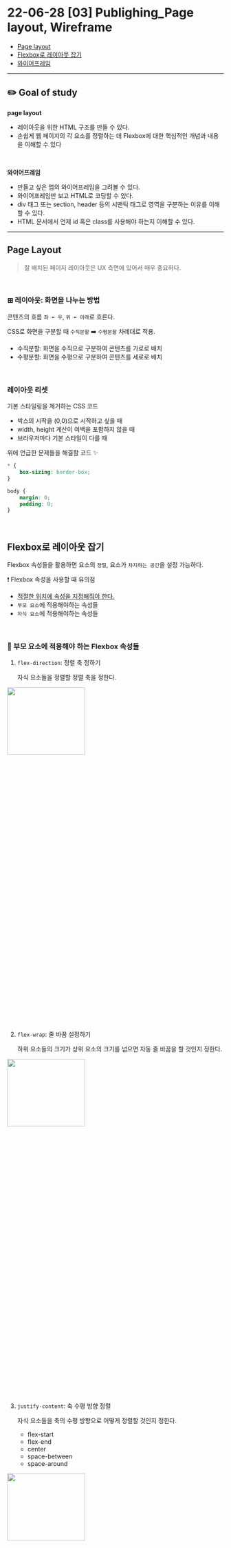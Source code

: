 # 22-06-28 [03] Publighing_Page layout, Wireframe

- [Page layout](#page-layout)
- [Flexbox로 레이아웃 잡기](#flexbox로-레이아웃-잡기)
- [와이어프레임](#와이어프레임wireframe)



---
## ✏️ Goal of study

**page layout**

- 레이아웃을 위한 HTML 구조를 만들 수 있다.
- 손쉽게 웹 페이지의 각 요소를 정렬하는 데 Flexbox에 대한 핵심적인 개념과 내용을 이해할 수 있다

<br>

**와이어프레임**

- 만들고 싶은 앱의 와이어프레임을 그려볼 수 있다.
- 와이어프레임만 보고 HTML로 코딩할 수 있다.
- div 태그 또는 section, header 등의 시맨틱 태그로 영역을 구분하는 이유를 이해할 수 있다.
- HTML 문서에서 언제 id 혹은 class를 사용해야 하는지 이해할 수 있다.

---

## Page Layout

> 잘 배치된 페이지 레이아웃은 UX 측면에 있어서 매우 중요하다.

<br>

### ⊞ 레이아웃: 화면을 나누는 방법

콘텐츠의 흐름 `좌 ➡️ 우`, `위 ➡️ 아래`로 흐른다.

CSS로 화면을 구분할 때 `수직분할` ➡️ `수평분할` 차례대로 적용.

- 수직분할: 화면을 수직으로 구분하여 콘텐츠를 가로로 배치
- 수평분할: 화면을 수평으로 구분하여 콘텐츠를 세로로 배치

<Br>

### 레이아웃 리셋

기본 스타일링을 제거하는 CSS 코드

- 박스의 시작을 (0,0)으로 시작하고 싶을 때
- width, height 계산이 여백을 포함하지 않을 때
- 브라우저마다 기본 스타일이 다를 때

위에 언급한 문제들을 해결할 코드 ✨
```Css
* {
    box-sizing: border-box;
}

body {
    margin: 0;
    padding: 0;
}
```
<Br>

## Flexbox로 레이아웃 잡기

Flexbox 속성들을 활용하면 요소의 `정렬`, 요소가 `차지하는 공간`을 설정 가능하다.

❗️ Flexbox 속성을 사용할 때 유의점 

- <u>적절한 위치에 속성을 지정해줘야 한다.</U>
- `부모 요소`에 적용해야하는 속성들
- `자식 요소`에 적용해야하는 속성들

<br>


### 🐔 부모 요소에 적용해야 하는 Flexbox 속성들

1. `flex-direction`: 정렬 축 정하기
  
    자식 요소들을 정렬할 정렬 축을 정한다.

<img src="../images/BootCamp/Section01/[03]/flexdirection.png" width=60% height=20%>

<br>

2. `flex-wrap`: 줄 바꿈 설정하기
  
   하위 요소들의 크기가 상위 요소의 크기를 넘으면 자동 줄 바꿈을 할 것인지 정한다.

<img src="../images/BootCamp/Section01/[03]/flexwrap.png" width=60%, height=20%>

<br>

3. `justify-content`: 축 수평 방향 정렬

    자식 요소들을 축의 수평 방향으로 어떻게 정렬할 것인지 정한다.
     - flex-start
     - flex-end
     - center
     - space-between
     - space-around

<img src="../images/BootCamp/Section01/[03]/justifycontent.png" width=60%, height=20%>

`flex-direction : row` 인 경우

<img src="../images/BootCamp/Section01/[03]/justifyrow.png">

`flex-direction : column` 인 경우

<img src="../images/BootCamp/Section01/[03]/justifycolumn.png">

<br>

4. `align-items`: 축 수직 방향 정렬

    자식 요소들을 축의 수직 방향으로 어떻게 정렬할 것인지 정한다.
   - stretch
   - flex-start
   - flex-end
   - center
   - baseline

<img src="../images/BootCamp/Section01/[03]/alignitems.png" width=60%, height=20%>

`flex-direction : row` 인 경우

<img src="../images/BootCamp/Section01/[03]/alignrow.png">

`flex-direction : column` 인 경우

<img src="../images/BootCamp/Section01/[03]/aligncolumn.png">

<br>

### 🐥 자식 요소에 적용해야 하는 Flexbox 속성들

부모 요소에 적용해야 하는 속성들이 자식 요소들의 **정렬**과 관련이 있었다면, 자식 요소에게 적용해야 하는 속성인 `flex`는 요소가 **차지하는 공간**과 관련이 있다.


**flex 속성의 값**

```css
flex: <grow(팽창 지수)> <shrink(수축 지수)> <basic(기본 크기)>
```

  - `grow` : 요소의 크기가 늘어나야 할 때 얼마나 늘어날지
  - `shrink` : 요소의 크기가 줄어들어야 할 때 얼마나 줄어들지
  - `basic` : 요소의 기본 크기가 얼마인지

자식 요소에 `flex` 요소를 따로 설정해주지 않으면 **기본값**으로 다음이 적용된다.

```css
flex: 0 1 auto;
```

- width와 flex-basis를 동시에 적용하는 경우, flex-basis가 우선됩니다.
- 콘텐츠가 많아 자식 박스가 넘치는 경우, width가 정확한 크기를 보장하지 않습니다.
- (flex-basis를 사용하지 않는다면) 콘텐츠가 많아 자식 박스가 넘치는 경우를 대비해, width 대신 max-width를 쓸 수 있습니다.

### 🐸 flexbox 연습 👉 [Flexbox Froggy](https://flexboxfroggy.com/#ko)

<br>

## 와이어프레임(Wireframe)

> 웹 또는 앱을 개발할 때 레이아웃의 뼈대를 그리는 단계를 와이어프레임이라고 한다.

와이어프레임은 말 그대로 **"와이어로 설계된 모양"** 을 의미하며, 단순한 선이나, 도형으로 웹이나 앱의 인터페이스를 시각적으로 묘사한 것이다. 와이어프레임은 **아주 단순하게, 레이아웃과 제품의 구조**를 보여주는 용도이다. 전환 효과나, 애니메이션, 사용자 테스트 같은 스타일링 요소나 UX(사용자 경험, User Experience)를 판단하는 것이 아니다.

### 목업(Mock-up)

대부분의 산업에서 목업은 실물 크기의 모형을 뜻한다. 실물 제품이 없는 무형의 웹 또는 앱의 목업은 실제 제품이 작동하는 모습과 동일하게 HTML문서와 CSS로 취급한다. 다만 기능적으로 동작하진 않는다.

**와이어프레임 만들기 Tools**

- 피그마(Figma)
- 미로(Miro)
- 오븐(Oven)

가장 빠르고 간편한 오븐 사용해보기 👉 [Oven](https://ovenapp.io/)